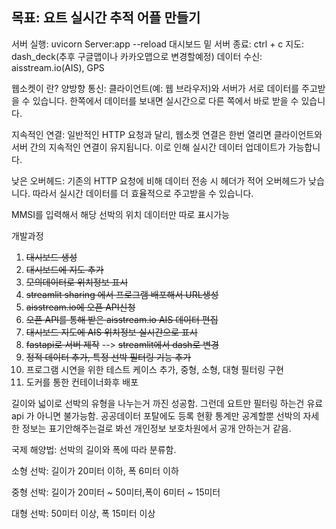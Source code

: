 ## 목표: 요트 실시간 추적 어플 만들기

서버 실행: uvicorn Server:app --reload
대시보드 밑 서버 종료: ctrl + c
지도: dash_deck(추후 구글맵이나 카카오맵으로 변경할예정)
데이터 수신: aisstream.io(AIS), GPS

웹소켓이 란?
양방향 통신: 클라이언트(예: 웹 브라우저)와 서버가 서로 데이터를 주고받을 수 있습니다. 한쪽에서 데이터를 보내면 실시간으로 다른 쪽에서 바로 받을 수 있습니다.

지속적인 연결: 일반적인 HTTP 요청과 달리, 웹소켓 연결은 한번 열리면 클라이언트와 서버 간의 지속적인 연결이 유지됩니다. 이로 인해 실시간 데이터 업데이트가 가능합니다.

낮은 오버헤드: 기존의 HTTP 요청에 비해 데이터 전송 시 헤더가 적어 오버헤드가 낮습니다. 따라서 실시간 데이터를 더 효율적으로 주고받을 수 있습니다.

MMSI를 입력해서 해당 선박의 위치 데이터만 따로 표시가능


개발과정
1. ~~대시보드 생성~~
2. ~~대시보드에 지도 추가~~
3. ~~모의데이터로 위치정보 표시~~
4. ~~streamlit sharing 에서 프로그램 배포해서 URL생성~~ 
5. ~~aisstream.io에 오픈 API신청~~
6. ~~오픈 API를 통해 받은 aisstream.io AIS 데이터 편집~~
7. ~~대시보드 지도에 AIS 위치정보 실시간으로 표시~~
8. ~~fastapi로 서버 제작~~ --> ~~streamlit에서 dash로 변경~~
9. ~~정적 데이터 추가, 특정 선박 필터링 기능 추가~~ 
10. 프로그램 시연을 위한 테스트 케이스 추가, 중형, 소형, 대형 필터링 구현
11. 도커를 통한 컨테이너화후 배포

길이와 넓이로 선박의 유형을 나누는거 까진 성공함. 그런데 요트만 필터링 하는건 유료 api 가 아니면 불가능함. 공공데이터 포탈에도 등록 현황 통계만 공계할뿐 선박의 자세한 정보는 표기안해주는걸로 봐선 개인정보 보호차원에서 공개 안하는거 같음.



국제 해양법: 선박의 길이와 폭에 따라 분류함.

소형 선박: 길이가 20미터 이하, 폭 6미터 이하

중형 선박: 길이가 20미터 ~ 50미터,폭이 6미터 ~ 15미터

대형 선박: 50미터 이상, 폭 15미터 이상

